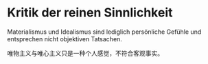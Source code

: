 # Kritik der reinen Sinnlichkeit

Materialismus und Idealismus sind lediglich persönliche Gefühle und entsprechen nicht objektiven Tatsachen.

唯物主义与唯心主义只是一种个人感觉，不符合客观事实。